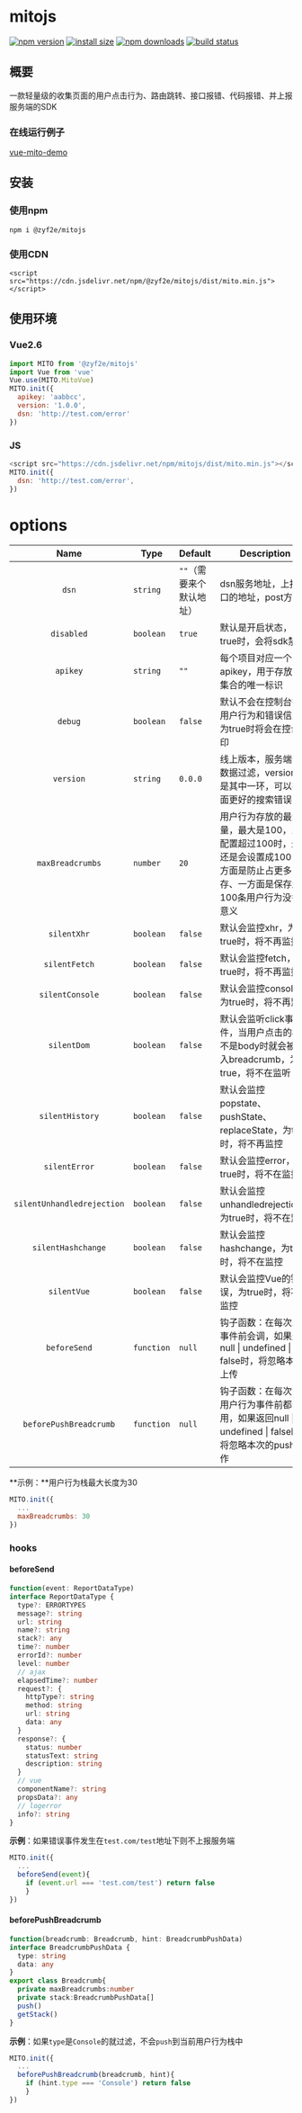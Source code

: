 # mitojs

[![npm version](https://img.shields.io/npm/v/@zyf2e/mitojs.svg?style=flat-square)](https://www.npmjs.org/package/@zyf2e/mitojs)
[![install size](https://packagephobia.now.sh/badge?p=@zyf2e/mitojs)](https://packagephobia.now.sh/result?p=@zyf2e/mitojs)
[![npm downloads](https://img.shields.io/npm/dm/@zyf2e/mitojs.svg?style=flat-square)](http://npm-stat.com/charts.html?package=@zyf2e/mitojs)
[![build status](https://img.shields.io/travis/clouDr-f2e/mitojs/master.svg?style=flat-square)](https://travis-ci.com/github/clouDr-f2e/mitojs)
<!-- [![CDNJS](https://img.shields.io/cdnjs/v/@zyf2e/mitojs.svg?style=flat-square)](https://cdn.jsdelivr.net/npm/@zyf2e/mitojs/dist/mito.min.js) -->

<!-- [![code coverage](https://img.shields.io/coveralls/mzabriskie/axios.svg?style=flat-square)](https://coveralls.io/r/mzabriskie/axios) -->




## 概要

一款轻量级的收集页面的用户点击行为、路由跳转、接口报错、代码报错、并上报服务端的SDK

### 在线运行例子
[vue-mito-demo](https://static.91jkys.com/web/mito-vue-demo/#/enterpriceService/riskAssessment)

## 安装

### 使用npm

`npm i @zyf2e/mitojs`

### 使用CDN

`<script src="https://cdn.jsdelivr.net/npm/@zyf2e/mitojs/dist/mito.min.js"></script>`

## 使用环境

### Vue2.6

```javascript
import MITO from '@zyf2e/mitojs'
import Vue from 'vue'
Vue.use(MITO.MitoVue)
MITO.init({
  apikey: 'aabbcc',
  version: '1.0.0',
  dsn: 'http://test.com/error'
})
```

### JS

```javascript
<script src="https://cdn.jsdelivr.net/npm/mitojs/dist/mito.min.js"></script>
MITO.init({
  dsn: 'http://test.com/error',
})
```





# options
|            Name            | Type       | Default                  | Description                                                  |
| :------------------------: | ---------- | ------------------------ | ------------------------------------------------------------ |
|           `dsn`            | `string`   | `""`（需要来个默认地址） | dsn服务地址，上报接口的地址，post方法                        |
|         `disabled`         | `boolean`  | `true`                   | 默认是开启状态，为true时，会将sdk禁用                        |
|          `apikey`          | `string`   | `""`                     | 每个项目对应一个apikey，用于存放错误集合的唯一标识           |
|          `debug`           | `boolean`  | `false`                  | 默认不会在控制台打印用户行为和错误信息，为true时将会在控台打印 |
|         `version`          | `string`   | `0.0.0`                  | 线上版本，服务端会做数据过滤，version就是其中一环，可以在页面更好的搜索错误日志 |
|      `maxBreadcrumbs`      | `number`   | `20`                     | 用户行为存放的最大容量，最大是100，当你配置超过100时，最终还是会设置成100，一方面是防止占更多的内存、一方面是保存超过100条用户行为没多大意义 |
|        `silentXhr`         | `boolean`  | `false`                  | 默认会监控xhr，为true时，将不再监控                          |
|       `silentFetch`        | `boolean`  | `false`                  | 默认会监控fetch，为true时，将不再监控                        |
|      `silentConsole`       | `boolean`  | `false`                  | 默认会监控console，为true时，将不再监控                      |
|        `silentDom`         | `boolean`  | `false`                  | 默认会监听click事件，当用户点击的标签不是body时就会被放入breadcrumb，为true，将不在监听 |
|      `silentHistory`       | `boolean`  | `false`                  | 默认会监控popstate、pushState、replaceState，为true时，将不再监控 |
|       `silentError`        | `boolean`  | `false`                  | 默认会监控error，为true时，将不在监控                        |
| `silentUnhandledrejection` | `boolean`  | `false`                  | 默认会监控unhandledrejection，为true时，将不在监控           |
|     `silentHashchange`     | `boolean`  | `false`                  | 默认会监控hashchange，为true时，将不在监控                   |
|        `silentVue`         | `boolean`  | `false`                  | 默认会监控Vue的错误，为true时，将不在监控                    |
|        `beforeSend`        | `function` | `null`                   | 钩子函数：在每次发送事件前会调，如果返回null \| undefined \| false时，将忽略本次上传 |
|     `beforePushBreadcrumb`     | `function` | `null`                   | 钩子函数：在每次添加用户行为事件前都会调用，如果返回null \| undefined \| false时，将忽略本次的push操作 |

**示例：**用户行为栈最大长度为30

```js
MITO.init({
  ...
  maxBreadcrumbs: 30
})
```

### hooks

#### beforeSend

```typescript
function(event: ReportDataType)
interface ReportDataType {
  type?: ERRORTYPES
  message?: string
  url: string
  name?: string
  stack?: any
  time?: number
  errorId?: number
  level: number
  // ajax
  elapsedTime?: number
  request?: {
    httpType?: string
    method: string
    url: string
    data: any
  }
  response?: {
    status: number
    statusText: string
    description: string
  }
  // vue
  componentName?: string
  propsData?: any
  // logerror
  info?: string
}
```

**示例**：如果错误事件发生在`test.com/test`地址下则不上报服务端

```js
MITO.init({
  ...
  beforeSend(event){
  	if (event.url === 'test.com/test') return false
	}
})
```



#### beforePushBreadcrumb

```typescript
function(breadcrumb: Breadcrumb, hint: BreadcrumbPushData)
interface BreadcrumbPushData {
  type: string
  data: any
}
export class Breadcrumb{
  private maxBreadcrumbs:number
  private stack:BreadcrumbPushData[]
  push()
  getStack()
}

```

**示例**：如果`type`是`Console`的就过滤，不会`push`到当前用户行为栈中

```js
MITO.init({
  ...
  beforePushBreadcrumb(breadcrumb, hint){
  	if (hint.type === 'Console') return false
	}
})
```
